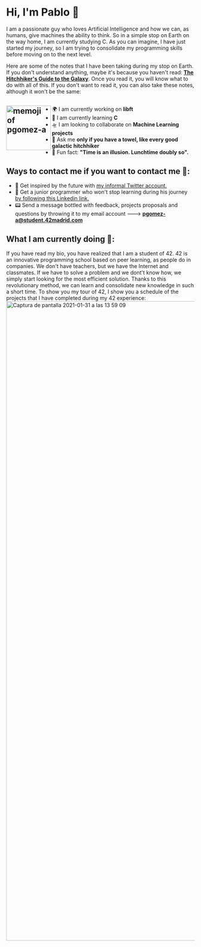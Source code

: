 # Hi, I'm Pablo 👋

<!--
**pgomez-a/pgomez-a** is a ✨ _special_ ✨ repository because its `README.md` (this file) appears on your GitHub profile. -->
I am a passionate guy who loves Artificial Intelligence and how we can, as humans, give machines the ability to think. So in a simple stop on Earth on the way home, I am currently studying C. As you can imagine, I have just started my journey, so I am trying to consolidate my programming skills before moving on to the next level.

Here are some of the notes that I have been taking during my stop on Earth. If you don't understand anything, maybe it's because you haven't read: <a href="https://www.casadellibro.com/libro-the-hitchhiker-s-guide-to-the-galaxy/9780345391803/1009645">**The Hitchhiker's Guide to the Galaxy**</a>. Once you read it, you will know what to do with all of this. If you don't want to read it, you can also take these notes, although it won't be the same: 

<a><img width="119" alt="memoji of pgomez-a" align= "left" src="https://user-images.githubusercontent.com/74931024/106330802-2b80d280-6284-11eb-8dec-9ea8a85c6b19.png"></a>
-
- 🌍 I am currently working on **libft**</a>
- 🔭 I am currently learning **C**</a>
- 🛸 I am looking to collaborate on **Machine Learning projects**</a>
- 🧬 Ask me **only if you have a towel, like every good galactic hitchhiker**</a>
- 🚀 Fun fact: **"Time is an illusion. Lunchtime doubly so".**</a>

## Ways to contact me if you want to contact me 🤯:
- 👾 Get inspired by the future with <a href="https://twitter.com/future_musk"> my informal Twitter account.</a>
- 🧠 Get a junior programmer who won't stop learning during his journey <a href="https://www.linkedin.com/in/pgomez-a/"> by following this Linkedin link.</a>
- 📟 Send a message bottled with feedback, projects proposals and questions by throwing it to my email account ---> **pgomez-a@student.42madrid.com**

## What I am currently doing 🥸:
If you have read my bio, you have realized that I am a student of 42. 42 is an innovative programming school based on peer learning, as people do in companies. We don't have teachers, but we have the Internet and classmates. If we have to solve a problem and we dont't know how, we simply start looking for the most efficient solution. Thanks to this revolutionary method, we can learn and consolidate new knowledge in such a short time. To show you my tour of 42, I show you a schedule of the projects that I have completed during my 42 experience:
<img width="1706" alt="Captura de pantalla 2021-01-31 a las 13 59 09" src="https://user-images.githubusercontent.com/74931024/106384719-963d2580-63cc-11eb-99e3-638b1c86cad7.png">
